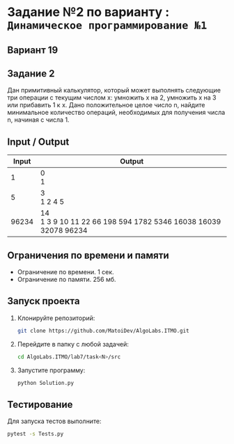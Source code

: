 # Задание №2 по варианту : `Динамическое программирование №1`

## Вариант 19

## Задание 2

Дан примитивный калькулятор, который может выполнять следующие три операции с текущим числом x: умножить x на 2,
умножить x на 3 или прибавить 1 к x. Дано положительное целое число n, найдите минимальное количество операций,
необходимых для получения числа n, начиная с числа 1.

## Input / Output

| Input | Output                                                             |
|-------|--------------------------------------------------------------------|
| 1     | 0<br/>1                                                            |
| 5     | 3<br/>1 2 4 5                                                      |
| 96234 | 14<br/>1 3 9 10 11 22 66 198 594 1782 5346 16038 16039 32078 96234 |

## Ограничения по времени и памяти

- Ограничение по времени. 1 сек.
- Ограничение по памяти. 256 мб.

## Запуск проекта

1. Клонируйте репозиторий:
   ```bash
   git clone https://github.com/MatoiDev/AlgoLabs.ITMO.git
   ```

2. Перейдите в папку с любой задачей:
   ```bash
   cd AlgoLabs.ITMO/lab7/task<N>/src
   ```

3. Запустите программу:
   ```bash
   python Solution.py
   ```

## Тестирование

Для запуска тестов выполните:

   ```bash
   pytest -s Tests.py
   ```